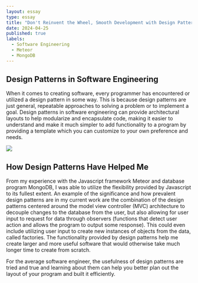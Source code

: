 ```yaml
---
layout: essay
type: essay
title: "Don't Reinvent the Wheel, Smooth Development with Design Patterns"
date: 2024-04-25
published: true
labels:
  - Software Engineering
  - Meteor
  - MongoDB
---
```

## Design Patterns in Software Engineering

When it comes to creating software, every programmer has encountered or utilized a design pattern in some way. This is because design patterns are just general, repeatable approaches to solving a problem or to implement a goal. Design patterns in software engineering can provide architectural layouts to help modularize and encapsulate code, making it easier to understand and make it much simpler to add functionality to a program by providing a template which you can customize to your own preference and needs.

<img src = "https://refactoring.guru/images/patterns/content/visitor/visitor.png?id=f36d100188340db7a18854ef7916f972">

## How Design Patterns Have Helped Me

From my experience with the Javascript framework Meteor and database program MongoDB, I was able to utilize the flexibility provided by Javascript to its fullest extent. An example of the significance and how prevalent design patterns are in my current work are the combination of the design patterns centered around the model view controller (MVC) architecture to decouple changes to the database from the user, but also allowing for user input to request for data through observers (functions that detect user action and allows the program to output some response). This could even include utilizing user input to create new instances of objects from the data, called factories. The functionality provided by design patterns help me create larger and more useful software that would otherwise take much longer time to create from scratch.

For the average software engineer, the usefulness of design patterns are tried and true and learning about them can help you better plan out the layout of your program and built it efficiently. 
